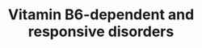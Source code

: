 ---
annotations:
- type: Disease Ontology
  value: hypophosphatasia
- type: Cell Type Ontology
  value: neural cell
- type: Pathway Ontology
  value: lysine degradation pathway
- type: Disease Ontology
  value: childhood hypophosphatasia
- type: Pathway Ontology
  value: hyperprolinemia type II pathway
- type: Pathway Ontology
  value: hypophosphatasia pathway
- type: Pathway Ontology
  value: disease pathway
- type: Disease Ontology
  value: infantile hypophosphatasia
- type: Pathway Ontology
  value: vitamin B6 metabolic pathway
authors:
- Lisaaheld
- DeSl
- Egonw
- Khanspers
- IreneHemel
- Mkutmon
- Fehrhart
- Susan
- Marvin M2
- Finterly
communities:
- IEM
- RareDiseases
description: 'Vitamine B6 is absorbed in different vitamers, which undergo several
  (de)phosphorylation steps, to be able to pas the blood-brain barrier. Within the
  brain, PLP (Pyridoxal-P) is the only active cofactor for intracellular enzyme reactions.
  PLP catalyses over 100 reactions, mainly related to amino acids and neurotransmitter
  metabolism. Bold lines in the Figure show how the major source of PLP is divided
  in the body. A number of genetic defects have been identified as the underlying
  cause of vitamine B6 dependent epilepsies, particularly occurring in the neonatal
  life stage, which could lead to irreversible brain damage or could be fatal.  The
  disorders related to this pathway can be divided in two categories: reduced production/availability
  of PLP or inactivation of PLP by formation of Knoevenagel products. Specific biomarkers
  from urine, plasma or Cerebral Spinal Fluid (CSF) exist to distinguish the disorders.
  Oral treatment with PL or PLP is available, as well as intrauterine treatment with
  vitamine B6 for mothers in the early stages of pregnancy.  This pathway was inspired
  by Chapter 11 of the book of Blau (ISBN 3642403360 (978-3642403361)).'
last-edited: 2021-06-23
organisms:
- Homo sapiens
redirect_from:
- /index.php/Pathway:WP4228
- /instance/WP4228
schema-jsonld:
- '@context': https://schema.org/
  '@id': https://wikipathways.github.io/pathways/WP4228.html
  '@type': Dataset
  creator:
    '@type': Organization
    name: WikiPathways
  description: 'Vitamine B6 is absorbed in different vitamers, which undergo several
    (de)phosphorylation steps, to be able to pas the blood-brain barrier. Within the
    brain, PLP (Pyridoxal-P) is the only active cofactor for intracellular enzyme
    reactions. PLP catalyses over 100 reactions, mainly related to amino acids and
    neurotransmitter metabolism. Bold lines in the Figure show how the major source
    of PLP is divided in the body. A number of genetic defects have been identified
    as the underlying cause of vitamine B6 dependent epilepsies, particularly occurring
    in the neonatal life stage, which could lead to irreversible brain damage or could
    be fatal.  The disorders related to this pathway can be divided in two categories:
    reduced production/availability of PLP or inactivation of PLP by formation of
    Knoevenagel products. Specific biomarkers from urine, plasma or Cerebral Spinal
    Fluid (CSF) exist to distinguish the disorders. Oral treatment with PL or PLP
    is available, as well as intrauterine treatment with vitamine B6 for mothers in
    the early stages of pregnancy.  This pathway was inspired by Chapter 11 of the
    book of Blau (ISBN 3642403360 (978-3642403361)).'
  keywords:
  - pyridoxine-glucoside
  - Saccharopine
  - Antiquitin
  - ALPL
  - PIGV anchor
  - Pipecolic acid
  - Pyridoxine-P
  - PK
  - L-lysine
  - 'P5C '
  - P5C
  - PNPO
  - 2-keto 6-aminocaproic acid
  - P6C
  - pyridoxal
  - glutamic semialdehyde
  - IP
  - L-proline
  - Pyridoxal-P
  - alpha aminoadipic semialdehyde
  - alpha aminoadipic acid
  - Vitamin B6
  - dehydrogenase
  - glutamic acid
  - piperideine-2-carboxylate
  - PLP
  - pyridoxamine-p
  - Pyridoxine
  - pyridoxamine
  license: CC0
  name: Vitamin B6-dependent and responsive disorders
seo: CreativeWork
title: Vitamin B6-dependent and responsive disorders
wpid: WP4228
---